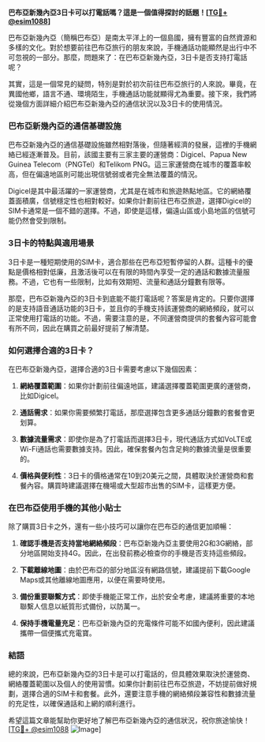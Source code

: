 **巴布亞新幾內亞3日卡可以打電話嗎？這是一個值得探討的話題！[[TG💪+ @esim1088](https://t.me/s/esim1088)]**

巴布亞新幾內亞（簡稱巴布亞）是南太平洋上的一個島國，擁有豐富的自然資源和多樣的文化。對於想要前往巴布亞旅行的朋友來說，手機通話功能顯然是出行中不可忽視的一部分。那麼，問題來了：在巴布亞新幾內亞，3日卡是否支持打電話呢？

其實，這是一個常見的疑問，特別是對於初次前往巴布亞旅行的人來說。畢竟，在異國他鄉，語言不通、環境陌生，手機通話功能就顯得尤為重要。接下來，我們將從幾個方面詳細介紹巴布亞新幾內亞的通信狀況以及3日卡的使用情況。

### 巴布亞新幾內亞的通信基礎設施

巴布亞新幾內亞的通信基礎設施雖然相對落後，但隨著經濟的發展，這裡的手機網絡已經逐漸普及。目前，該國主要有三家主要的運營商：Digicel、Papua New Guinea Telecom（PNGTel）和Telikom PNG。這三家運營商在城市的覆蓋率較高，但在偏遠地區則可能出現信號弱或者完全無法覆蓋的情況。

Digicel是其中最活躍的一家運營商，尤其是在城市和旅遊熱點地區。它的網絡覆蓋面積廣，信號穩定性也相對較好。如果你計劃前往巴布亞旅遊，選擇Digicel的SIM卡通常是一個不錯的選擇。不過，即使是這樣，偏遠山區或小島地區的信號可能仍然會受到限制。

### 3日卡的特點與適用場景

3日卡是一種短期使用的SIM卡，適合那些在巴布亞短暫停留的人群。這種卡的優點是價格相對低廉，且激活後可以在有限的時間內享受一定的通話和數據流量服務。不過，它也有一些限制，比如有效期短、流量和通話分鐘數有限等。

那麼，巴布亞新幾內亞的3日卡到底能不能打電話呢？答案是肯定的。只要你選擇的是支持語音通話功能的3日卡，並且你的手機支持該運營商的網絡頻段，就可以正常使用打電話的功能。不過，需要注意的是，不同運營商提供的套餐內容可能會有所不同，因此在購買之前最好提前了解清楚。

### 如何選擇合適的3日卡？

在巴布亞新幾內亞，選擇合適的3日卡需要考慮以下幾個因素：

1. **網絡覆蓋範圍**：如果你計劃前往偏遠地區，建議選擇覆蓋範圍更廣的運營商，比如Digicel。
   
2. **通話需求**：如果你需要頻繁打電話，那麼選擇包含更多通話分鐘數的套餐會更划算。

3. **數據流量需求**：即使你是為了打電話而選擇3日卡，現代通話方式如VoLTE或Wi-Fi通話也需要數據支持。因此，確保套餐內包含足夠的數據流量是很重要的。

4. **價格與便利性**：3日卡的價格通常在10到20美元之間，具體取決於運營商和套餐內容。購買時建議選擇在機場或大型超市出售的SIM卡，這樣更方便。

### 在巴布亞使用手機的其他小貼士

除了購買3日卡之外，還有一些小技巧可以讓你在巴布亞的通信更加順暢：

1. **確認手機是否支持當地網絡頻段**：巴布亞新幾內亞主要使用2G和3G網絡，部分地區開始支持4G。因此，在出發前務必檢查你的手機是否支持這些頻段。

2. **下載離線地圖**：由於巴布亞的部分地區沒有網路信號，建議提前下載Google Maps或其他離線地圖應用，以便在需要時使用。

3. **備份重要聯繫方式**：即使手機能正常工作，出於安全考慮，建議將重要的本地聯繫人信息以紙質形式備份，以防萬一。

4. **保持手機電量充足**：巴布亞新幾內亞的充電條件可能不如國內便利，因此建議攜帶一個便攜式充電寶。

### 結語

總的來說，巴布亞新幾內亞的3日卡是可以打電話的，但具體效果取決於運營商、網絡覆蓋範圍以及個人的使用習慣。如果你計劃前往巴布亞旅遊，不妨提前做好規劃，選擇合適的SIM卡和套餐。此外，還要注意手機的網絡頻段兼容性和數據流量的充足性，以確保通話和上網的順利進行。

希望這篇文章能幫助你更好地了解巴布亞新幾內亞的通信狀況，祝你旅途愉快！[[TG💪+ @esim1088](https://t.me/s/esim1088) ![Image](https://i.postimg.cc/4NQfJmqS/Snipaste-2025-05-13-00-14-12.png)]